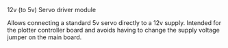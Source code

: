 12v (to 5v) Servo driver module

Allows connecting a standard 5v servo directly to a 12v supply.
Intended for the plotter controller board and avoids having to change the supply voltage jumper on the main board.




